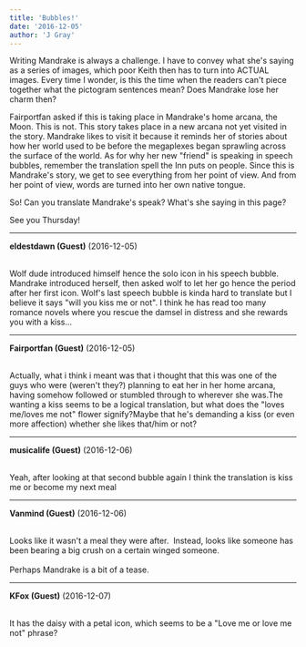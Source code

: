```yaml
---
title: 'Bubbles!'
date: '2016-12-05'
author: 'J Gray'
---
```


<p>Writing Mandrake is always a challenge. I have to convey what she's saying as a series of images, which poor Keith then has to turn into ACTUAL images. Every time I wonder, is this the time when the readers can't piece together what the pictogram sentences mean? Does Mandrake lose her charm then?</p><p>Fairportfan asked if this is taking place in Mandrake's home arcana, the Moon. This is not. This story takes place in a new arcana not yet visited in the story. Mandrake likes to visit it because it reminds her of stories about how her world used to be before the megaplexes began sprawling across the surface of the world. As for why her new "friend" is speaking in speech bubbles, remember the translation spell the Inn puts on people. Since this is Mandrake's story, we get to see everything from her point of view. And from her point of view, words are turned into her own native tongue.</p><p>So! Can you translate Mandrake's speak? What's she saying in this page?</p><p>See you Thursday!</p>

---
**eldestdawn (Guest)** (2016-12-05)

<br> Wolf dude introduced himself hence the solo icon in his speech bubble. Mandrake introduced herself, then asked wolf to let her go hence the period after her first icon. Wolf's last speech bubble is kinda hard to translate but I believe it says "will you kiss me or not". I think he has read too many romance novels where you rescue the damsel in distress and she rewards you with a kiss...

---
**Fairportfan (Guest)** (2016-12-05)

<br>Actually, what i think i meant was that i thought that this was one of the guys who were (weren't they?) planning to eat her in her home arcana, having somehow followed or stumbled through to wherever she was.The wanting a kiss seems to be a logical translation, but what does the "loves me/loves me not" flower signify?Maybe that he's demanding a kiss (or even more affection) whether she likes that/him or not?

---
**musicalife (Guest)** (2016-12-06)

<br> Yeah, after looking at that second bubble again I think the translation is kiss me or become my next meal

---
**Vanmind (Guest)** (2016-12-06)

<br> Looks like it wasn't a meal they were after.&nbsp; Instead, looks like someone has been bearing a big crush on a certain winged someone.<br><br>Perhaps Mandrake is a bit of a tease.<br>

---
**KFox (Guest)** (2016-12-07)

<br> It has the daisy with a petal icon, which seems to be a "Love me or love me not" phrase?

